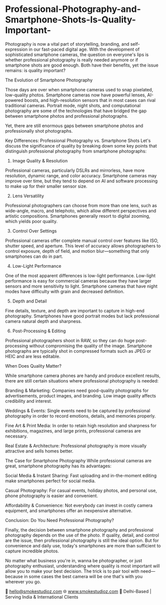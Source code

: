 # Professional-Photography-and-Smartphone-Shots-Is-Quality-Important-
Photography is now a vital part of storytelling, branding, and self-expression in our fast-paced digital age. With the development of sophisticated smartphone cameras, the question on everyone's lips is whether professional photography is really needed anymore or if smartphone shots are good enough. Both have their benefits, yet the issue remains: is quality important?

The Evolution of Smartphone Photography

Those days are over when smartphone cameras used to snap pixelated, low-quality photos. Smartphone cameras now have powerful lenses, AI-powered boosts, and high-resolution sensors that in most cases can rival traditional cameras. Portrait mode, night shots, and computational photography are some of the technologies that have bridged the gap between smartphone photos and professional photographs.

Yet, there are still enormous gaps between smartphone photos and professionally shot photographs.

Key Differences: Professional Photography vs. Smartphone Shots
Let's discuss the significance of quality by breaking down some key points that distinguish professional photography from smartphone photographs:

1. Image Quality & Resolution

Professional cameras, particularly DSLRs and mirrorless, have more resolution, dynamic range, and color accuracy. Smartphone cameras may improve over time, but they tend to depend on AI and software processing to make up for their smaller sensor size.

2. Lens Versatility

Professional photographers can choose from more than one lens, such as wide-angle, macro, and telephoto, which allow different perspectives and artistic compositions. Smartphones generally resort to digital zooming, which yields poor quality.

3. Control Over Settings

Professional cameras offer complete manual control over features like ISO, shutter speed, and aperture. This level of accuracy allows photographers to control exposure, depth of field, and motion blur—something that only smartphones can do in part.

4. Low-Light Performance

One of the most apparent differences is low-light performance. Low-light performance is easy for commercial cameras because they have larger sensors and more sensitivity to light. Smartphone cameras that have night modes have difficulty with grain and decreased definition.

5. Depth and Detail

Fine details, texture, and depth are important to capture in high-end photography. Smartphones have good portrait modes but lack professional camera natural depth and sharpness.

6. Post-Processing & Editing

Professional photographers shoot in RAW, so they can do huge post-processing without compromising the quality of the image. Smartphone photographs are typically shot in compressed formats such as JPEG or HEIC and are less editable.

When Does Quality Matter?

While smartphone camera phones are handy and produce excellent results, there are still certain situations where professional photography is needed:

Branding & Marketing: Companies need good-quality photographs for advertisements, product images, and branding. Low image quality affects credibility and interest.

Weddings & Events: Single events need to be captured by professional photography in order to record emotions, details, and memories properly.

Fine Art & Print Media: In order to retain high resolution and sharpness for exhibitions, magazines, and large prints, professional cameras are necessary.

Real Estate & Architecture: Professional photography is more visually attractive and sells homes better.

The Case for Smartphone Photography
While professional cameras are great, smartphone photography has its advantages:

Social Media & Instant Sharing: Fast uploading and in-the-moment editing make smartphones perfect for social media.

Casual Photography: For casual events, holiday photos, and personal use, phone photography is easier and convenient.

Affordability & Convenience: Not everybody can invest in costly camera equipment, and smartphones offer an inexpensive alternative.

Conclusion: Do You Need Professional Photography?

Finally, the decision between smartphone photography and professional photography depends on the use of the photo. If quality, detail, and control are the issue, then professional photography is still the ideal option. But for convenience and daily use, today's smartphones are more than sufficient to capture incredible photos.

No matter what business you're in, wanna be photographer, or just photography enthusiast, understanding where quality is most important will allow you to make your best decision. The trick is to pair tool with need—because in some cases the best camera will be one that's with you wherever you go.

📧 hello@smokestudioz.com
🌐 www.smokestudioz.com
📍 Delhi-Based | Serving India & International Clients
